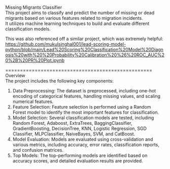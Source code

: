 Missing Migrants Classifier  
This project aims to classify and predict the number of missing or dead migrants based on various features related to migration incidents.  
It utilizes machine learning techniques to build and evaluate different classification models.  

This was also referenced off a similar project, which was extremely helpful: 
https://github.com/mukulsinghal001/lead-scoring-model-python/blob/main/Lead%20Scoring%20Classification%20Model%20Diagnosis%20with%20%20Probability%20Calibration%20%26%20ROC_AUC%20%2B%20PR%20Plot.ipynb  

==================================================  
Overview  
The project includes the following key components:  
1) Data Preprocessing: The dataset is preprocessed, including one-hot encoding of categorical features, handling missing values, and scaling numerical features.
2) Feature Selection: Feature selection is performed using a Random Forest model to identify the most important features for classification.
3) Model Selection: Several classification models are tested, including Random Forest, Adaboost, ExtraTrees, BaggingClassifier, GradientBoosting, DecisionTree, KNN, Logistic Regression, SGD Classifier, MLPClassifier, NaiveBayes, SVM, and CatBoost.
4) Model Evaluation: Models are evaluated using cross-validation and various metrics, including accuracy, error rates, classification reports, and confusion matrices.
5) Top Models: The top-performing models are identified based on accuracy scores, and detailed evaluation results are provided.

